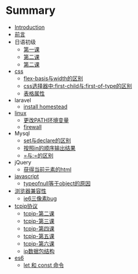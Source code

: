 # Summary

* [Introduction](README.md)
* [前言](README.MD)
* 日语初级
  * [第一课](di-yi-ke.md)
  * [第二课](di-er-ke.md)
  * [第二课](di-er-ke.md)
* [css](css.md)
  * [flex-basis与width的区别](css/flex-basisyu-width-de-qu-bie.md)
  * [css选择器中:first-child与:first-of-type的区别](css/cssxuan-ze-qi-4e2d3a-first-child-4e0e3a-first-of-type-de-qu-bie.md)
  * [表格属性](css/biao-ge-shu-xing.md)
* laravel
  * [install homestead](install-homestead.md)
* [linux](linux.md)
  * [更改PATH环境变量](change-path.md)
  * [firewall](firewall.md)
* Mysql
  * [set与declare的区别](set-declare.md)
  * [按照in的顺序输出结果](in-order.md)
  * [=与:=的区别](two-equals.md)
* jQuery
  * [获得当前元素的html](get-current-html.md)
* [javascript](javascript.md)
  * [typeofnull等于object的原因](typeofnull.md)
* [浏览器兼容性](liu-lan-qi-jian-rong-xing.md)
  * [ie6三像素bug](liu-lan-qi-jian-rong-xing/ie6san-xiang-su-bug.md)
* [tcpip协议](tcpipxie-yi.md)
  * [tcpip-第二课](tcpipxie-yi/tcpipdi-er-ke.md)
  * [tcpip-第三课](tcpipxie-yi/tcpipdi-san-ke.md)
  * [tcpip-第四课](tcpipxie-yi/tcpipdi-si-ke.md)
  * [tcpip-第五课](tcpipxie-yi/tcpipdi-wu-ke.md)
  * [tcpip-第六课](tcpipxie-yi/tcpipdi-liu-ke.md)
  * [ip数据包结构](tcpipxie-yi/ipshu-ju-bao-jie-gou.md)
* [es6](es6.md)
  * [let 和 const 命令](es6/let-he-const-ming-ling.md)

